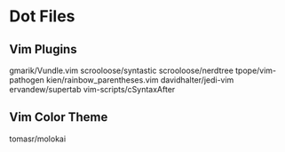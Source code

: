 Dot Files
=======


Vim Plugins
-----------------
gmarik/Vundle.vim
scrooloose/syntastic
scrooloose/nerdtree
tpope/vim-pathogen
kien/rainbow_parentheses.vim
davidhalter/jedi-vim
ervandew/supertab
vim-scripts/cSyntaxAfter

Vim Color Theme
-------------------------
tomasr/molokai

